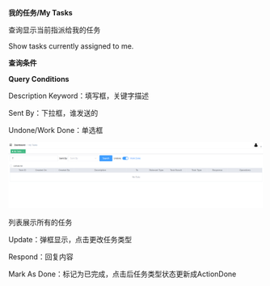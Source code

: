 **我的任务/My Tasks**

查询显示当前指派给我的任务

Show tasks currently assigned to me.

**查询条件**

**Query Conditions**

Description Keyword：填写框，关键字描述

Sent By：下拉框，谁发送的

Undone/Work Done：单选框

![image-20240704-020728.png](My%20Tasks/5f89c1ad9539b050fd61203b929cec577eb6510e.png)

列表展示所有的任务

Update：弹框显示，点击更改任务类型

Respond：回复内容

Mark As Done：标记为已完成，点击后任务类型状态更新成ActionDone

